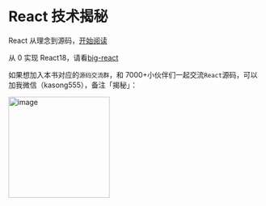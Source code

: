 # React 技术揭秘

React 从理念到源码，[开始阅读](https://react.iamkasong.com/)

从 0 实现 React18，请看[big-react](https://github.com/BetaSu/big-react)

如果想加入本书对应的`源码交流群`，和 7000+小伙伴们一起交流`React`源码，可以加我微信（kasong555），备注「揭秘」：

<img style="width: 200px;height:200px;" alt="image" src="https://github.com/BetaSu/just-react/assets/15828041/0c353ad7-d634-4782-8e56-dca78284cd60">

